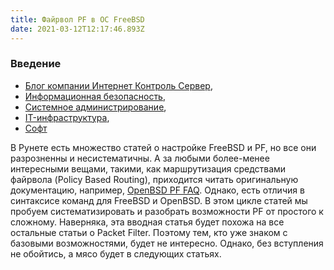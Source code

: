 ```yaml
---
title: Файрвол PF в ОС FreeBSD
date: 2021-03-12T12:17:46.893Z
---
```

<!--StartFragment-->

### Введение

* [Блог компании Интернет Контроль Сервер](https://habr.com/ru/company/ics/ "Вы не подписаны на этот хаб"),
* [Информационная безопасность](https://habr.com/ru/hub/infosecurity/ "Вы не подписаны на этот хаб"),
* [Системное администрирование](https://habr.com/ru/hub/sys_admin/ "Вы не подписаны на этот хаб"),
* [IT-инфраструктура](https://habr.com/ru/hub/it-infrastructure/ "Вы не подписаны на этот хаб"),
* [Софт](https://habr.com/ru/hub/soft/ "Вы не подписаны на этот хаб")

В Рунете есть множество статей о настройке FreeBSD и PF, но все они разрозненны и несистематичны. А за любыми более-менее интересными вещами, такими, как маршрутизация средствами файрвола (Policy Based Routing), приходится читать оригинальную документацию, например, [OpenBSD PF FAQ](http://www.openbsd.org/faq/pf/). Однако, есть отличия в синтаксисе команд для FreeBSD и OpenBSD. В этом цикле статей мы пробуем систематизировать и разобрать возможности PF от простого к сложному. Наверняка, эта вводная статья будет похожа на все остальные статьи о Packet Filter. Поэтому тем, кто уже знаком с базовыми возможностями, будет не интересно. Однако, без вступления не обойтись, а мясо будет в следующих статьях.

<!--EndFragment-->